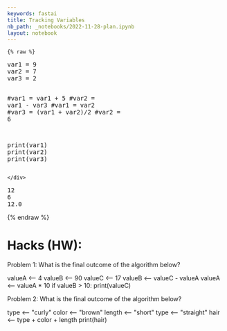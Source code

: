 ```yaml
---
keywords: fastai
title: Tracking Variables 
nb_path: _notebooks/2022-11-28-plan.ipynb
layout: notebook
---
```


<!--
#################################################
### THIS FILE WAS AUTOGENERATED! DO NOT EDIT! ###
#################################################
# file to edit: _notebooks/2022-11-28-plan.ipynb
-->

<div class="container" id="notebook-container">
        
    {% raw %}
    
<div class="cell border-box-sizing code_cell rendered">
<div class="input">

<div class="inner_cell">
    <div class="input_area">
<div class=" highlight hl-ipython3"><pre><span></span><span class="n">var1</span> <span class="o">=</span> <span class="mi">9</span>
<span class="n">var2</span> <span class="o">=</span> <span class="mi">7</span>
<span class="n">var3</span> <span class="o">=</span> <span class="mi">2</span>

<span class="c1">#var1 = var1 + 5</span>
<span class="c1">#var2 = var1 - var3</span>
<span class="c1">#var1 = var2 </span>
<span class="c1">#var3 = (var1 + var2)/2</span>
<span class="c1">#var2 = 6</span>

<span class="nb">print</span><span class="p">(</span><span class="n">var1</span><span class="p">)</span>
<span class="nb">print</span><span class="p">(</span><span class="n">var2</span><span class="p">)</span>
<span class="nb">print</span><span class="p">(</span><span class="n">var3</span><span class="p">)</span>
</pre></div>

    </div>
</div>
</div>

<div class="output_wrapper">
<div class="output">

<div class="output_area">

<div class="output_subarea output_stream output_stdout output_text">
<pre>12
6
12.0
</pre>
</div>
</div>

</div>
</div>

</div>
    {% endraw %}

<div class="cell border-box-sizing text_cell rendered"><div class="inner_cell">
<div class="text_cell_render border-box-sizing rendered_html">
<h1 id="Hacks-(HW):">Hacks (HW):<a class="anchor-link" href="#Hacks-(HW):"> </a></h1><p>Problem 1: What is the final outcome of the algorithm below?</p>
<p>valueA &lt;-- 4
valueB &lt;-- 90
valueC &lt;-- 17
valueB &lt;-- valueC - valueA 
valueA &lt;-- valueA * 10
if valueB &gt; 10:
    print(valueC)</p>
<p>Problem 2: What is the final outcome of the algorithm below?</p>
<p>type &lt;-- "curly"
color &lt;-- "brown"
length &lt;-- "short" 
type &lt;-- "straight" 
hair &lt;-- type + color + length 
print(hair)</p>

</div>
</div>
</div>
</div>
 

